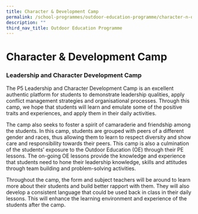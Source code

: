 ```yaml
---
title: Character & Development Camp
permalink: /school-programmes/outdoor-education-programme/character-n-development-camp
description: ""
third_nav_title: Outdoor Education Programme
---
```

# **Character & Development Camp**

  
### Leadership and Character Development Camp  

The P5 Leadership and Character Development Camp is an excellent authentic platform for students to demonstrate leadership qualities, apply conflict management strategies and organisational processes. Through this camp, we hope that students will learn and emulate some of the positive traits and experiences, and apply them in their daily activities.

The camp also seeks to foster a spirit of camaraderie and friendship among the students. In this camp, students are grouped with peers of a different gender and races, thus allowing them to learn to respect diversity and show care and responsibility towards their peers. This camp is also a culmination of the students’ exposure to the Outdoor Education (OE) through their PE lessons. The on-going OE lessons provide the knowledge and experience that students need to hone their leadership knowledge, skills and attitudes through team building and problem-solving activities.

Throughout the camp, the form and subject teachers will be around to learn more about their students and build better rapport with them. They will also develop a consistent language that could be used back in class in their daily lessons. This will enhance the learning environment and experience of the students after the camp.